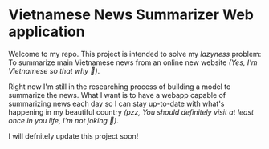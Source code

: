 Vietnamese News Summarizer Web application
=====

Welcome to my repo. This project is intended to solve my *lazyness* problem: To summarize main Vietnamese news from an online new website *(Yes, I'm Vietnamese so that why 🤪)*.

Right now I'm still in the researching process of building a model to summarize the news. What I want is to have a webapp capable of summarizing news each day so I can stay up-to-date with what's happening in my beautiful country *(pzz, You should definitely visit at least once in you life, I'm not joking 🤭)*.

I will defnitely update this project soon!